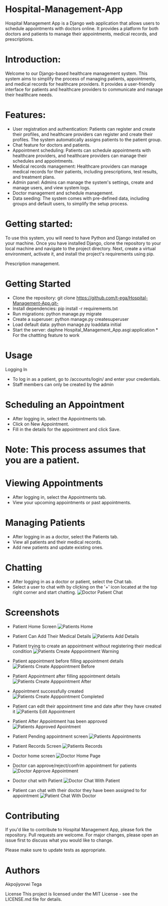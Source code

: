 # Hospital-Management-App


Hospital Management App is a Django web application that allows users to schedule appointments with doctors online. It provides a platform for both doctors and patients to manage their appointments, medical records, and prescriptions.
# Introduction:

Welcome to our Django-based healthcare management system. This system aims to simplify the process of managing patients, appointments, and medical records for healthcare providers. It provides a user-friendly interface for patients and healthcare providers to communicate and manage their healthcare needs.

 # Features:

- User registration and authentication: Patients can register and create their profiles, and healthcare providers can register and create their profiles. The system automatically assigns patients to the patient group.
- Chat feature for doctors and patients.
- Appointment scheduling: Patients can schedule appointments with healthcare providers, and healthcare providers can manage their schedules and appointments.
- Medical records management: Healthcare providers can manage medical records for their patients, including prescriptions, test results, and treatment plans.
- Admin panel: Admins can manage the system's settings, create and manage users, and view system logs.
- Doctor management and schedule management.
- Data seeding: The system comes with pre-defined data, including groups and default users, to simplify the setup process.
# Getting started:

To use this system, you will need to have Python and Django installed on your machine. Once you have installed Django, clone the repository to your local machine and navigate to the project directory. Next, create a virtual environment, activate it, and install the project's requirements using pip.


Prescription management.

# Getting Started
- Clone the repository: git clone https://github.com/t-ega/Hospital-Management-App.git- 
- Install dependencies: pip install -r requirements.txt
- Run migrations: python manage.py migrate
- Create a superuser: python manage.py createsuperuser
- Load default data: python manage.py loaddata initial
- Start the server: daphne Hospital_Management_App.asgi:application * For the chattting feature to work
# Usage
Logging In
- To log in as a patient, go to /accounts/login/ and enter your credentials.
- Staff members can only be created by the admin
# Scheduling an Appointment
- After logging in, select the Appointments tab.
- Click on New Appointment.
- Fill in the details for the appointment and click Save.
# Note: This process assumes that you are a patient.
# Viewing Appointments
- After logging in, select the Appointments tab.
- View your upcoming appointments or past appointments.
# Managing Patients
- After logging in as a doctor, select the Patients tab.
- View all patients and their medical records.
- Add new patients and update existing ones.
# Chatting
- After logging in as a doctor or patient, select the Chat tab.
- Select a user to chat with by clicking on the '+' icon located at the top right corner and start chatting.
![Doctor Patient Chat](Screenshots/hospital%20management%20chat%20video.gif)


# Screenshots
- Patient Home Screen
![Patients Home](Screenshots/patients%20home.png)

- Patient Can Add Their Medical Details
![Patients Add Details](Screenshots/patients%20add%20details.png)

- Patient trying to create an appointment without registering their medical condition
![Patients Create Apppointment Warning](Screenshots/patients%20create%20apppointment%20warning.png)

- Patient appointment before filling appointment details
![Patients Create Apppointment Before](Screenshots/patients%20create%20apppointment%20before.png)

- Patient Appointment after filling appointment details
![Patients Create Apppointment After](Screenshots/patients%20create%20apppointment%20after.png)

- Appointment successfully created
![Patients Create Apppointment Completed](Screenshots/patients%20create%20apppointment%20completed.png)

- Patient can edit their appointment time and date after they have created it 
![Patients Edit Appointment](Screenshots/patients%20edit%20appointment.png)

- Patient After Appointment has been approved
![Patients Approved Apointment](Screenshots/patients%20approved%20apointment.png)

- Patient Pending appointment screen
![Patients Appointments](Screenshots/patients%20appointments.png)

- Patient Records Screen
![Patients Records](Screenshots/patients%20records.png)

- Doctor home screen
![Doctor Home Page](Screenshots/doctor%20home.png)

- Doctor can approve/reject/confrim appointment for patients
![Doctor Approve Appointment](Screenshots/doctor%20approve%20appointment.png)

- Doctor chat with Patient
![Doctor Chat With Patient](Screenshots/doctor%20chat%20with%20patient.png)

 - Patient can chat with their doctor they have been assigned to for appointment
![Patient Chat With Doctor](Screenshots/patient%20chat%20with%20doctor.png)


# Contributing
If you'd like to contribute to Hospital Management App, please fork the repository.
Pull requests are welcome. For major changes, please open an issue first to discuss what you would like to change.

Please make sure to update tests as appropriate.
# Authors
Akpojiyovwi Tega

License
This project is licensed under the MIT License - see the LICENSE.md file for details.
